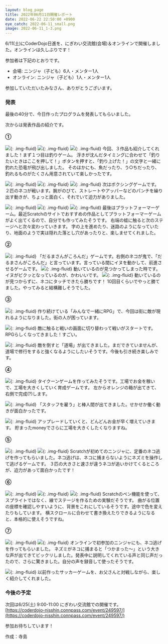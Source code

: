 ```yaml
---
layout: blog_page
title: 2022年06月11日開催レポート
date: 2022-06-22 22:50:00 +0900
eye_catch: 2022-06-11_small.png
image: 2022-06-11_1-3.png
---
```


6/11(土)にCoderDojo日進を、にぎわい交流館(会場)＆オンラインで開催しました。オンラインは久しぶりです！

参加者は下記のとおりです。
* 会場: ニンジャ（子ども）6人・メンター1人
* オンライン: ニンジャ（子ども）1人・メンター1人

参加していただいたみなさん、ありがとうございます。

### 発表
最後の40分で、今日作ったプログラムを発表してもらいました。

次からは発表作品の紹介です。

#### &#9312;

![](/assets/img/2022-06-11_1-1.png){: .img-fluid}
![](/assets/img/2022-06-11_1-2.png){: .img-fluid}
![](/assets/img/2022-06-11_1-3.png){: .img-fluid}
今回、３作品も紹介してくれました！まず１つ目は釣りゲーム。
浮きが沈んだタイミングに合わせて「釣りたいときはここを押して！」ボタンを押すと、「釣り上げた！」の文字と一緒に釣れた恐竜が飛び出しました。
そのほかにも、魚だったり、う○ちだったり、釣れるものがたくさん用意されていて楽しかったです。

![](/assets/img/2022-06-11_1-4.png){: .img-fluid}
![](/assets/img/2022-06-11_1-5.png){: .img-fluid}
![](/assets/img/2022-06-11_1-6.png){: .img-fluid}
次はボクシングゲームです。２匹のネコが戦います。腕がのびて、ストレートやアッパーなどのパンチを繰り出す動きが、ちょっと面白く、それでいて迫力がありました。

![](/assets/img/2022-06-11_1-7.png){: .img-fluid}
![](/assets/img/2022-06-11_1-8.png){: .img-fluid}
![](/assets/img/2022-06-11_1-9.png){: .img-fluid}
最後はプラットフォーマーゲーム。最近Scratchのサイトでおすすめの作品としてプラットフォーマーゲームがよく出てくるので、自分でも作ってみたそうです。
右端の蛙に触ると次のステージへと次々変わっていきます。
字の上を進めたり、迷路のようになっていたり、地面のようで実は隠れた落とし穴があったりと、楽しませてくれました。

#### &#9313;

![](/assets/img/2022-06-11_2-1.png){: .img-fluid}
「だるまさんがころんだ」ゲームです。右側のネコが鬼で、「だるまさんがころんだ」と言っています。言っている間にイヌを動かして、前進させるゲームです。
![](/assets/img/2022-06-11_2-2.png){: .img-fluid}
動いているのが見つかってしまった時です。イヌがビクッとなっているのが、かわいいです。
![](/assets/img/2022-06-11_2-3.png){: .img-fluid}
動いているのが見つからずに、ネコにタッチできたら勝ちです！
10回目くらいでやっと勝てました。やってみると結構難しそうでした。


#### &#9314;

![](/assets/img/2022-06-11_3-1.png){: .img-fluid}
作り続けている「みんなで一緒にRPG」で、今回は街に敵が現れるようになりました。街の人が困っています。

![](/assets/img/2022-06-11_3-2.png){: .img-fluid}
敵に触ると戦いの画面に切り替わって戦いがスタートです。
RPGらしくなってきました！すごい。

![](/assets/img/2022-06-11_3-3.png){: .img-fluid}
敵を倒すと「道場」が出てきました。まだできていませんが、道場で修行をすると強くなるようにしたいそうです。今後も引き続き楽しみです。

#### &#9315;

![](/assets/img/2022-06-11_4-1.png){: .img-fluid}
タイクーンゲームを作ってみたそうです。工場でお金を稼いで、工場を大きくしていく育成ゲームです。
左からオレンジの箱が出てきて、右側で完成(?)します。

![](/assets/img/2022-06-11_4-2.png){: .img-fluid}
「スタッフを雇う」と棒人間が出てきました。せかせか働く動きが面白かったです。

![](/assets/img/2022-06-11_4-3.png){: .img-fluid}
アップレードしていくと、どんどんお金が早く増えていきます。
貯まったmoneyでさらに工場を大きくしたくなりますね。

#### &#9316;

![](/assets/img/2022-06-11_5-1.png){: .img-fluid}
![](/assets/img/2022-06-11_5-2.png){: .img-fluid}
Scratchが初めてのニンジャに、定番のネコ逃げを作ってもらいました。ネコ逃げは、ネコに捕まらないようにネズミを操作して逃げるゲームです。
３匹の大きさと速さが違うネコが追いかけてくるところが、迫力があって面白かったです！

#### &#9317;

![](/assets/img/2022-06-11_6-1.png){: .img-fluid}
![](/assets/img/2022-06-11_6-2.png){: .img-fluid}
![](/assets/img/2022-06-11_6-3.png){: .img-fluid}
Scratchのペン機能を使って、スプライトではなく、線でステージを作るための実験だそうです。
曲がる位置の座標を確認しやすいように、背景をこれにしているそうです。途中で色を変えたりもしています。
横スクロールに合わせて書き換えたりできるようになると、本格的に使えそうですね。

#### &#9318;

![](/assets/img/2022-06-11_7-1.png){: .img-fluid}
![](/assets/img/2022-06-11_7-2.png){: .img-fluid}
オンラインで初参加のニンジャにも、ネコ逃げを作ってもらいました。
ネズミがネコに捕まると「つかまった〜」という大きな声が出てきてビックリしました。発表中に説明してくれている声と同じ声だったので、さらに驚きました。自分の声を録音して使ったそうです。

![](/assets/img/2022-06-11_7-3.png){: .img-fluid}
以前作ったサッカーゲームを、お父さんと対戦しながら、楽しく紹介してくれました。


### 今後の予定
次回は6/25(土) 9:00-11:00 にぎわい交流館での開催です。<br/>
[https://coderdojo-nisshin.connpass.com/event/249597/](https://coderdojo-nisshin.connpass.com/event/249597/)

参加お待ちしています！

作成：寺島
